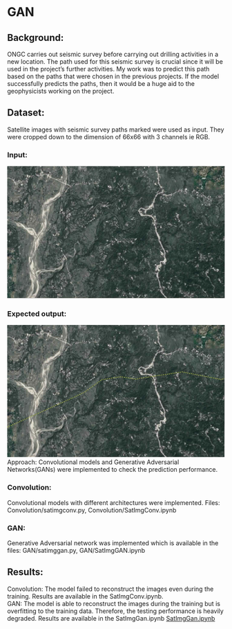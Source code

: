 # GAN
<h2>Background:</h2>
ONGC carries out seismic survey before carrying out drilling activities in a new location.
The path used for this seismic survey is crucial since it will be used in the project’s further
activities.
My work was to predict this path based on the paths that were chosen in the previous
projects. If the model successfully predicts the paths, then it would be a huge aid to the
geophysicists working on the project.
<h2>Dataset:</h2>
Satellite images with seismic survey paths marked were used as input. They were cropped down to the dimension of 66x66 with 3 channels ie RGB.<br>
<h3>Input:</h3><img src = "images/WSHP16-04(1).jpg"><br>
<h3>Expected output:</h3><img src = "images/SHP16-04(1).jpg"
<h2>Approach:</h2>
Convolutional models and Generative Adversarial Networks(GANs) were implemented to check the prediction performance.
<h3>Convolution:</h3>
Convolutional models with different architectures were implemented.
Files: Convolution/satimgconv.py, Convolution/SatImgConv.ipynb
<h3>GAN:</h3>
Generative Adversarial network was implemented which is available in the files: GAN/satimggan.py, GAN/SatImgGAN.ipynb
<h2>Results:</h2>
Convolution: The model failed to reconstruct the images even during the training. Results are available in the SatImgConv.ipynb.<br>
GAN: The model is able to reconstruct the images during the training but is overfitting to the training data. Therefore, the testing performance is heavily degraded. Results are available in the SatImgGan.ipynb
<a href="Prediction-of-seismic-survey-path/GAN/SatImgGan.ipynb">SatImgGan.ipynb</a>
